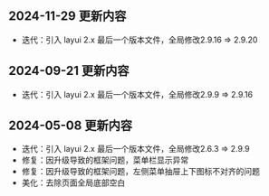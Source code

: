 ## 2024-11-29 更新内容

- 迭代：引入 layui 2.x 最后一个版本文件，全局修改2.9.16 => 2.9.20

## 2024-09-21 更新内容

- 迭代：引入 layui 2.x 最后一个版本文件，全局修改2.9.9 => 2.9.16

## 2024-05-08 更新内容

- 迭代：引入 layui 2.x 最后一个版本文件，全局修改2.6.3 => 2.9.9
- 修复：因升级导致的框架问题，菜单栏显示异常
- 修复：因升级导致的框架问题，左侧菜单抽屉上下图标不对齐的问题
- 美化：去除页面全局底部空白
